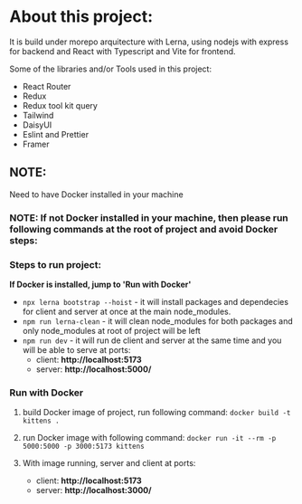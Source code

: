 # About this project:

It is build under morepo arquitecture with Lerna, using nodejs with express for backend and React with Typescript and Vite for frontend.

Some of the libraries and/or Tools used in this project:

- React Router
- Redux
- Redux tool kit query
- Tailwind
- DaisyUI
- Eslint and Prettier
- Framer

## NOTE:

Need to have Docker installed in your machine

### NOTE: If not Docker installed in your machine, then please run following commands at the root of project and avoid Docker steps:

### Steps to run project:

**If Docker is installed, jump to 'Run with Docker'**

- `npx lerna bootstrap --hoist` - it will install packages and dependecies for client and server at once at the main node_modules.
- `npm run lerna-clean` - it will clean node_modules for both packages and only node_modules at root of project will be left
- `npm run dev` - it will run de client and server at the same time and you will be able to serve at ports:
  - client: **http://localhost:5173**
  - server: **http://localhost:5000/**

### Run with Docker

1. build Docker image of project, run following command:
   `docker build -t kittens .`

2. run Docker image with following command:
   `docker run -it --rm -p 5000:5000 -p 3000:5173 kittens`

3. With image running, server and client at ports:
   - client: **http://localhost:5173**
   - server: **http://localhost:3000/**
